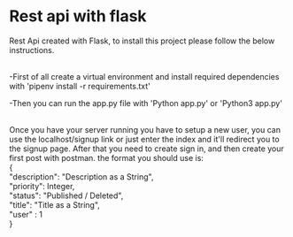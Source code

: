 <h1>Rest api with flask</h1>
<p>Rest Api created with Flask, to install this project please follow the below instructions.</p>
<p><br>-First of all create a virtual environment and install required dependencies with 'pipenv install -r requirements.txt'<br></p>
<p>-Then you can run the app.py file with 'Python app.py' or 'Python3 app.py'</p>
<p><br>Once you have your server running you have to setup a new user, you can use the localhost/signup link or just enter the index and it'll redirect you to the signup page. After that you need to create sign in, and then create your first post with postman. the format you should use is: <br>
    {<br>
        "description": "Description as a String",<br>
        "priority": Integer,<br>
        "status": "Published / Deleted",<br>
        "title": "Title as a String",<br>
        "user" : 1 <!-- this is your user id --><br>
    }</p>